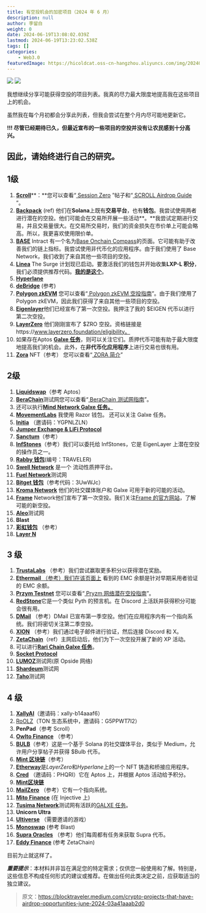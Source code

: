 ```yaml
---
title: 有空投机会的加密项目（2024 年 6 月）
description: null
author: 李留白
weight: 0
date: 2024-06-19T13:08:02.039Z
lastmod: 2024-06-19T13:23:02.538Z
tags: []
categories:
    - Web3.0
featuredImage: https://hicoldcat.oss-cn-hangzhou.aliyuncs.com/img/20240619211828.png
---
```


![](https://hicoldcat.oss-cn-hangzhou.aliyuncs.com/img/免责声明.png)
![](https://hicoldcat.oss-cn-hangzhou.aliyuncs.com/img/20240619211828.png)

我想继续分享可能获得空投的项目列表。我真的尽力最大限度地提高我在这些项目上的机会。

虽然我在每个月初都会分享此列表，但我会尝试在整个月内尽可能地更新它。

**!!! 尽管已经期待已久，但最近宣布的一些项目的空投并没有让农民感到十分高兴。**

## 因此，请始终进行自己的研究。

## 1级

1. [**Scroll**](https://scroll.io/)**：**您可以查看“[ Session Zero](https://blocktraveler.medium.com/scroll-network-session-zero-for-a-potential-airdrop-980368661d6c) ”帖子和“[ SCROLL Airdrop Guide](https://medium.com/@blocktraveler/scroll-airdrop-guide-maximizing-chances-for-getting-potential-scroll-token-ebbf85733c9f) ”。
2. [**Backpack**](https://backpack.exchange/refer/ca3ae147-84cb-49e8-8d88-16c19a3b4c09) (ref) 他们在**Solana**上既有**交易平台**，也有**钱包**。我尝试使用两者进行潜在的空投。他们可能会在交易所开展一些活动**。**我尝试定期进行交易，并且交易量很大。在交易所交易时，我们的资金损失在市价单上可能会略高。所以，我更喜欢使用限价单。
3. [**BASE**](https://base.org/) Intract 有一个名为[Base Onchain Compass](https://www.intract.io/ecosystem/base/explore?referralCode=275Ivn&referralSource=BASE_JOURNEY_PAGE&referralLink=https%3A%2F%2Fwww.intract.io%2Fecosystem%2Fbase%2Fexplore%3Ftab%3D0)的页面。它可能有助于改善我们的链上指标。我尝试使用非代币化的应用程序。由于我们使用了 Base Network，我们收到了来自其他一些项目的空投。
4. [**Linea**](https://referrals.linea.build/?refCode=69ytY3uRC8) The Surge 计划现已启动。要激活我们的钱包并开始收集**LXP-L 积分**，我们必须提供推荐代码。[**我的是这个**](https://referrals.linea.build/?refCode=69ytY3uRC8)。
5. [**Hyperlane**](https://www.hyperlane.xyz/)
6. [**deBridge**](https://app.debridge.finance/r/17017) (参考)
7. [**Polygon zkEVM**](https://wallet.polygon.technology/) 您可以查看“[ Polygon zkEVM 空投指南](https://blocktraveler.medium.com/polygon-zkevm-guide-maximizing-chances-for-a-potential-airdrop-26f49b4a6cf8)”。由于我们使用了 Polygon zkEVM，因此我们获得了来自其他一些项目的空投。
8. [**Eigenlayer**](https://app.eigenlayer.xyz/)他们已经宣布了第一次空投。我押注了我的 $EIGEN 代币以进行第二次空投。
9. [**LayerZero**](https://layerzero.network/) 他们刚刚宣布了 $ZRO 空投。资格链接是https://www.layerzero.foundation/eligibility。
10. 如果存在Aptos [**Galxe 任务**](https://galxe.com/aptos/campaign/GCdqGtUtjw)，则可以关注它们。质押代币可能有助于最大限度地提高我们的机会。此外，在**非代币化应用程序**上进行交易也很有用。
11. [**Zora**](https://zora.co/invite/0xe8D058A13724F3daC8CD4928386e6F32c7286383) NFT（参考） 您可以查看“[ ZORA 简介](https://medium.com/@blocktraveler/a-brief-guide-on-zora-for-a-potential-airdrop-4db8ae96c9e5)”

## 2级

1. [**Liquidswap**](https://airdrop.liquidswap.com/?ref=01HWX7JQDB2Z71G9T7SG4SJDXZ)（参考 Aptos）
2. [**BeraChain**](https://www.berachain.com/)测试网您可以查看“[ BeraChain 测试网指南](https://medium.com/@blocktraveler/a-brief-guide-on-berachain-testnet-de6e69e5dc29)”。
3. 还可以执行[**Mind Network Galxe 任务。**](https://dapptest.mindnetwork.xyz/)
4. [**MovementLabs**](https://movementlabs.xyz/) 我使用 Razor 钱包。 还可以关注 Galxe 任务。
5. [**Initia**](https://app.testnet.initia.xyz/xp) （邀请码：YGPNLZLN）
6. [**Jumper Exchange & LiFi Protocol**](https://jumper.exchange/)
7. [**Sanctum**](https://sanc.tm/w?ref=GSPEN4)（参考）
8. [**InfStones**](https://infstones.com/points?ref=3600156675)（参考）我们可以委托给 InfStones，它是 EigenLayer 上潜在空投的操作员之一。
9. [**Rabby 钱包**](https://rabby.io/)(编号：TRAVELER)
10. [**Swell Network**](https://app.swellnetwork.io/restake) 是一个 流动性质押平台。
11. [**Fuel Network**](https://www.fuel.network/)测试网
12. [**Bitget 钱包**](https://web3.bitget.com/bwb-airdrop?code=3UwWJc)（参考代码：3UwWJc）
13. [**Kroma Network**](https://kroma.network/) 他们的社交媒体账户和 Galxe 可用于新的可能的活动。
14. [**Frame**](https://www.frame.xyz/) Network他们宣布了第一次空投。我们关注[Frame 的官方网站](https://www.frame.xyz/quests)，了解可能的新空投。
15. [**Aleo**](https://aleo.org/)测试网
16. **Blast**
17. [**彩虹钱包**](https://www.rainbow.me/points?ref=FJTRMF) （参考）
18. [**Layer N**](https://testnet.layern.com/)

## 3 级

1. [**TrustaLabs**](https://trustgo.trustalabs.ai/search?s=N6JGYSF) （参考）我们尝试赢取更多积分以获得潜在奖励。
2. [**Ethermail**](https://ethermail.io/?afid=6423e4fed7963271db182c06)[ （参考）我们在该页面上](https://ethermail.io/emt/pools/0) 看到的 EMC 余额是针对早期采用者验证的 EMC 余额。
3. [**Przym Testnet**](https://testnet.pryzm.zone/) 您可以查看“[ Pryzm 网络潜在空投指南](https://blocktraveler.medium.com/pryzm-potential-airdrop-96fe713f990d)”。
4. [**RedStone**](https://redstone.finance/)它是一个类似 Pyth 的预言机。在 Discord 上活跃并获得积分可能会很有用。
5. [**DMail**](https://mail.dmail.ai/login?icode=1360498) （参考）DMail 已宣布第一季空投。他们在应用程序内有一个指向系统。我们将密切关注第二季空投。
6. [**XION**](https://xion.bonusblock.io/?r=mfvJ5gpa) （参考）我们通过电子邮件进行验证，然后连接 Discord 和 X。
7. [**ZetaChain**](https://hub.zetachain.com/xp?code=YWRkcmVzcz0weGU0ZEIwNTMxYTFlNDRlZWYxQ0NGMDFDRTU0YjYxNjI4ZTJDRDRhMTcmZXhwaXJhdGlvbj0xNzA2OTQ0ODkwJnI9MHg2Y2RmZWVjZmMzZWE3YWNkODIwMjNhODQzNDEwYmFjMTJiMWQyZmVjNWE0OGZlMzcyZmZkOWM1N2RhZmIyZWM5JnM9MHgxYWZjNDlmZTY0ZjJlZWY4NTY1NDIwNzA0NjQwN2Y1Yjc0ZTcyNzViNDYxYWQ3MGY2YTk0MjVhODYxN2M3MTA2JnY9Mjg%3D)（ref）主网启动后，他们为下一次空投开展了新的 XP 活动。
8. 可以进行[**Rari Chain Galxe 任务**](https://rari.foundation/)。
9. [**Socket Protocol**](https://www.socket.tech/)
10. [**LUMOZ**](https://lumoz.org/)测试网(原 Opside 网络)
11. [**Shardeum**](https://shardeum.org/)测试网
12. [**Taho**](https://app.taho.xyz/)测试网

## 4 级

1. [**XallyAI**](https://xally.ai/)（邀请码：xally-b14aaaf6）
2. [RoOLZ](https://twitter.com/Roolznft/status/1788265731781697639?t=dsBAc5nFH5-gEPc9Bc4OAg&s=19)（TON 生态系统中，邀请码：G5PPWT7I2）
3. **PenPad**（参考 Scroll）
4. [**Owlto Finance**](https://owlto.finance/?ref=0xe8D058A13724F3daC8CD4928386e6F32c7286383) （参考）
5. [**BULB**](https://www.bulbapp.io/?referral_code=z9plr5)（参考）这是一个基于 Solana 的社交媒体平台，类似于 Medium，允许用户分享帖子并获得 $Bulb 代币。
6. [**Mint 区块链**](https://www.mintchain.io/mint-forest?inviteCode=B15D6AAC)（参考）
7. [**Etherway**](https://www.etherway.io/)是*LayerZero*和*Hyperlane*上的一个 NFT 铸造和桥接应用程序。
8. [**Cred**](https://cred.townesquare.xyz/credPoints) （邀请码：PHQRI）它在 Aptos 上，并根据 Aptos 活动给予积分。
9. [**Mint区块链**](https://www.mintchain.io/mint-forest?inviteCode=B15D6AAC)
10. [**MailZero**](https://www.mailzero.network/fomo?currentRound=%3Fearneth%3D621330) （参考）它有一个指向系统。
11. [**Mito Finance**](https://mito.fi/) (在 Injective 上)
12. [**Tusima Network**](https://tusima.network/)测试网有活跃的[GALXE 任务](https://galxe.com/TusimaNetwork/campaign/GCffaUFJwT?referral_code=GRFr2JRvZGHyEyIqpsLHc6dgwyWd-DNDkXIxhkLUzQl7SMi)。
13. **Unicorn Ultra**
14. [**Ultiverse**](http://pilot.ultiverse.io/?inviteCode=INYcF) （需要邀请的游戏）
15. [**Monoswap**](https://www.monoswap.io/#/xp/ref=farozr) (参考 Blast)
16. [**Supra Oracles**](https://supraoracles.com/blastoff?ref=7786d-317940) （参考）他们每周都有任务来获取 Supra 代币。
17. [**Eddy Finance**](https://app.eddy.finance/?referralCode=38Hf3E) (参考 ZetaChain)

目前为止就这样了。

***重要提示***：本材料并非旨在满足您的特定需求；仅供您一般使用和了解。特别是，这些信息不构成任何形式的建议或推荐。在做出任何此类决定之前，应获取适当的独立建议。

>原文：https://blocktraveler.medium.com/crypto-projects-that-have-airdrop-opportunities-june-2024-03a41aaab2d0